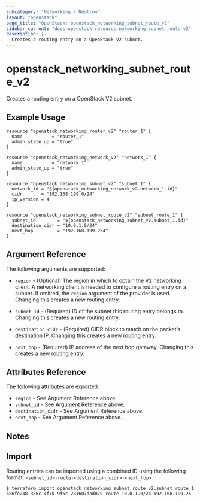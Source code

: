 ```yaml
---
subcategory: "Networking / Neutron"
layout: "openstack"
page_title: "OpenStack: openstack_networking_subnet_route_v2"
sidebar_current: "docs-openstack-resource-networking-subnet-route-v2"
description: |-
  Creates a routing entry on a OpenStack V2 subnet.
---
```


# openstack\_networking\_subnet\_route\_v2

Creates a routing entry on a OpenStack V2 subnet.

## Example Usage

```hcl
resource "openstack_networking_router_v2" "router_1" {
  name           = "router_1"
  admin_state_up = "true"
}

resource "openstack_networking_network_v2" "network_1" {
  name           = "network_1"
  admin_state_up = "true"
}

resource "openstack_networking_subnet_v2" "subnet_1" {
  network_id = "${openstack_networking_network_v2.network_1.id}"
  cidr       = "192.168.199.0/24"
  ip_version = 4
}

resource "openstack_networking_subnet_route_v2" "subnet_route_1" {
  subnet_id        = "${openstack_networking_subnet_v2.subnet_1.id}"
  destination_cidr = "10.0.1.0/24"
  next_hop         = "192.168.199.254"
}
```

## Argument Reference

The following arguments are supported:

* `region` - (Optional) The region in which to obtain the V2 networking client.
    A networking client is needed to configure a routing entry on a subnet. If omitted, the
    `region` argument of the provider is used. Changing this creates a new
    routing entry.

* `subnet_id` - (Required) ID of the subnet this routing entry belongs to. Changing
    this creates a new routing entry.

* `destination_cidr` - (Required) CIDR block to match on the packet’s destination IP. Changing
    this creates a new routing entry.

* `next_hop` - (Required) IP address of the next hop gateway.  Changing
    this creates a new routing entry.

## Attributes Reference

The following attributes are exported:

* `region` - See Argument Reference above.
* `subnet_id` - See Argument Reference above.
* `destination_cidr` - See Argument Reference above.
* `next_hop` - See Argument Reference above.

## Notes

## Import

Routing entries can be imported using a combined ID using the following format: ``<subnet_id>-route-<destination_cidr>-<next_hop>``

```
$ terraform import openstack_networking_subnet_route_v2.subnet_route_1 686fe248-386c-4f70-9f6c-281607dad079-route-10.0.1.0/24-192.168.199.25
```
